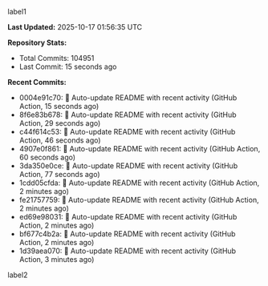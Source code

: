 
label1 
<!-- ACTIVITY_START -->
**Last Updated:** 2025-10-17 01:56:35 UTC

**Repository Stats:**
- Total Commits: 104951
- Last Commit: 15 seconds ago

**Recent Commits:**
- 0004e91c70: 🤖 Auto-update README with recent activity (GitHub Action, 15 seconds ago)
- 8f6e83b678: 🤖 Auto-update README with recent activity (GitHub Action, 29 seconds ago)
- c44f614c53: 🤖 Auto-update README with recent activity (GitHub Action, 46 seconds ago)
- 4907e0f861: 🤖 Auto-update README with recent activity (GitHub Action, 60 seconds ago)
- 3da350e0ce: 🤖 Auto-update README with recent activity (GitHub Action, 77 seconds ago)
- 1cdd05cfda: 🤖 Auto-update README with recent activity (GitHub Action, 2 minutes ago)
- fe21757759: 🤖 Auto-update README with recent activity (GitHub Action, 2 minutes ago)
- ed69e98031: 🤖 Auto-update README with recent activity (GitHub Action, 2 minutes ago)
- bf677c4b2a: 🤖 Auto-update README with recent activity (GitHub Action, 2 minutes ago)
- 1d39aea070: 🤖 Auto-update README with recent activity (GitHub Action, 3 minutes ago)
<!-- ACTIVITY_END -->

label2
